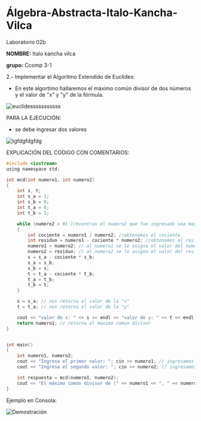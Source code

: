 # Álgebra-Abstracta-Italo-Kancha-Vilca
Laboratorio 02b

**NOMBRE:** Italo kancha vilca

**grupo:** Ccomp 3-1


 2.- Implementar el Algoritmo Extendido de Euclides:
 
 - En este algortimo hallaremos el máximo común divisor de dos números y el valor de "x" y "y" de la fórmula.
 
![euclidesssssssssss](https://user-images.githubusercontent.com/54363893/135957346-ae18d6ed-6eba-4a06-a41f-cf1249d268ea.PNG)

PARA LA EJECUCIÓN:

- se debe ingresar dos valores 

![tgfdgfdgfdg](https://user-images.githubusercontent.com/54363893/135958753-eef18b5f-c553-4e70-8329-e1c5769f207d.png)

EXPLICACIÓN DEL CODIGO CON COMENTARIOS:

```c ++
#include <iostream>
using namespace std;

int mcd(int numero1, int numero2) 
{
    int s, t;
    int s_a = 1;
    int s_b = 0;
    int t_a = 0;
    int t_b = 1;

    while (numero2 > 0) //mientras el numero2 que fue ingresado sea mayor que cero, seguira iterando hasta obtener el ultimo valor.
    {
        int cociente = numero1 / numero2; //obtenemos el cociente
        int residuo = numero1 - cociente * numero2; //obtenemos el residuo
        numero1 = numero2; // al numero1 se le asigna el valor del numero2
        numero2 = residuo; // al numero2 se le asigna el valor del residuo
        s = s_a - cociente * s_b;
        s_a = s_b;
        s_b = s;
        t = t_a - cociente * t_b;
        t_a = t_b;
        t_b = t;
    }

    s = s_a; // nos retorna el valor de la "x"
    t = t_a; // nos retorna el valor de la "y"

    cout << "valor de x: " << s << endl << "valor de y: " << t << endl;
    return numero1; // retorna el maximo comun divisor
}


int main() 
{
    int numero1, numero2;
    cout << "Ingresa el primer valor: "; cin >> numero1; // ingresamos nuestro primer valor
    cout << "Ingresa el segundo valor: "; cin >> numero2; // ingresamos nuestro segundo valor

    int respuesta = mcd(numero1, numero2);
    cout << "El máximo común divisor de (" << numero1 << ", " << numero2 << ") es: " << respuesta << endl; //imprime el mcd
}
```

Ejemplo en Consola:

![Demostración](https://user-images.githubusercontent.com/54363893/135954867-b13f7c5b-2401-4c3d-a287-f76ce19383ff.PNG)

